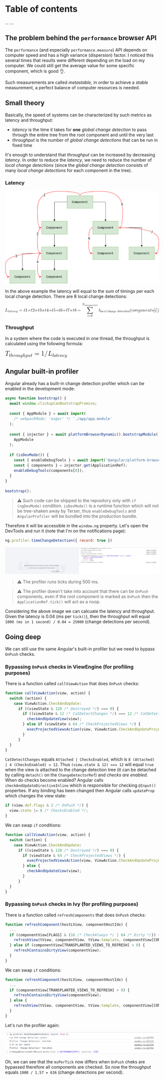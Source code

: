 # Table of contents

...
...

## The problem behind the `performance` browser API

The `performance` (and especially `performance.measure`) API depends on computer speed and has a high variance (dispersion) factor. I noticed this several times that results were different depending on the load on my computer. We could still get the average value for some specific component, which is good 👌.

Such measurements are called _metastable_, in order to achieve a _stable_ measurement, a perfect balance of computer resources is needed.

## Small theory

Basically, the speed of systems can be characterized by such metrics as latency and throughput:

* _latency_ is the time it takes for **one** _global change detection_ to pass through the entire tree from the root component and until the very last
* _throughput_ is the number of _global change detections_ that can be run in fixed time

It's enough to understand that _throughput_ can be increased by decreasing _latency_. In order to reduce the _latency_, we need to reduce the number of _local change detections_ (since the _global change detection_ consists of many _local change detections_ for each component in the tree).

### Latency

![Latency](./docs/latency.png)

In the above example the latency will equal to the sum of timings per each local change detection. There are 8 local change detections:

![Latency formula](./docs/latency-formula.png)

### Throughput

In a system where the code is executed in one thread, the throughput is calculated using the following formula:

![Throughput formula](./docs/throughput-formula.png)

## Angular built-in profiler

Angular already has a built-in change detection profiler which can be enabled in the development mode:

```ts
async function bootstrap() {
  await window.clickupCanBootstrapPromise;

  const { AppModule } = await import(
    /* webpackMode: 'eager' */ './app/app.module'
  );

  const { injector } = await platformBrowserDynamic().bootstrapModule(
    AppModule
  );

  if (isDevMode()) {
    const { enableDebugTools } = await import('@angular/platform-browser');
    const { components } = injector.get(ApplicationRef);
    enableDebugTools(components[0]);
  }
}

bootstrap();
```

> ⚠️ Such code can be shipped to the repository only with `if (ngDevMode)` condition. `isDevMode()` is a runtime function which will not be tree-shaken away by Terser, thus `enableDebugTools` and `AngularProfiler` will be bundled into the production bundle.

Therefore it will be accessible in the `window.ng` property. Let's open the DevTools and run it (note that I'm on the notifications page):

```js
ng.profiler.timeChangeDetection({ record: true })
```

![Angular profiler result](./docs/angular-profiler-result.png)

> ⚠️ The profiler runs ticks during 500 ms.

> ⚠️ The profiler doesn't take into account that there can be `OnPush` components, even if the root component is marked as `OnPush` then the `ApplicationRef.tick()` will act as a noop.

Considering the above image we can calcuate the latency and throughput. Given the latency is 0.04 (ms per `tick()`), then the throughput will equal `1000 (ms in 1 second) / 0.04 = 25000` (change detections per second).

## Going deep

We can still use the same Angular's built-in profiler but we need to bypass `OnPush` checks.

### Bypassing `OnPush` checks in ViewEngine (for profiling purposes)

There is a function called `callViewAction` that does `OnPush` checks:

```js
function callViewAction(view, action) {
  switch (action) {
    case ViewAction.CheckAndUpdate:
      if ((viewState & 128 /* Destroyed */) === 0) {
        if ((viewState & 12 /* CatDetectChanges */) === 12 /* CatDetectChanges */) {
          checkAndUpdateView(view);
        } else if (viewState & 64 /* CheckProjectedViews */) {
          execProjectedViewsAction(view, ViewAction.CheckAndUpdateProjectedViews);
        }
      }
  }
}
```

`CatDetectChanges` equals `Attached | ChecksEnabled`, which is `8 (Attached) | 4 (ChecksEnabled) = 12`. Thus `(view.state & 12) === 12` will equal `true` when the view is attached to the change detection tree (it can be detached by calling `detach()` on the `ChangeDetectorRef`) and _checks are enabled_. When do checks become enabled? Angular calls `checkAndUpdateDirectiveInline` which is responsible for checking `@Input()` properties. If any binding has been changed then Angular calls `updateProp` which changes the view state:
```js
if (view.def.flags & 2 /* OnPush */) {
  view.state |= 8 /* ChecksEnabled */;
}
```

We can swap `if` conditions:

```js
function callViewAction(view, action) {
  switch (action) {
    case ViewAction.CheckAndUpdate:
      if ((viewState & 128 /* Destroyed */) === 0) {
        if (viewState & 64 /* CheckProjectedViews */) {
          execProjectedViewsAction(view, ViewAction.CheckAndUpdateProjectedViews);
        } else {
          checkAndUpdateView(view);
        }
      }
  }
}
```

### Bypassing `OnPush` checks in Ivy (for profiling purposes)

There is a function called `refreshComponents` that does `OnPush` checks:

```js
function refreshComponent(hostLView, componentHostIdx) {
  ...
  if (componentView[FLAGS] & (16 /* CheckAlways */ | 64 /* Dirty */)) {
    refreshView(tView, componentView, tView.template, componentView[CONTEXT]);
  } else if (componentView[TRANSPLANTED_VIEWS_TO_REFRESH] > 0) {
    refreshContainsDirtyView(componentView);
  }
}
```

We can swap `if` conditions:

```js
function refreshComponent(hostLView, componentHostIdx) {
  ...
  if (componentView[TRANSPLANTED_VIEWS_TO_REFRESH] > 0) {
    refreshContainsDirtyView(componentView);
  } else {
    refreshView(tView, componentView, tView.template, componentView[CONTEXT]);
  }
}
```

Let's run the profiler again:

![Angular profiler result without OnPush](./docs/angular-profiler-result-no-onpush.png)

Oh, we can see that the `msPerTick` now differs when `OnPush` cheks are bypassed therefore all components are checked. So now the throughput equals `1000 / 1.57 = 636` (change detections per second).